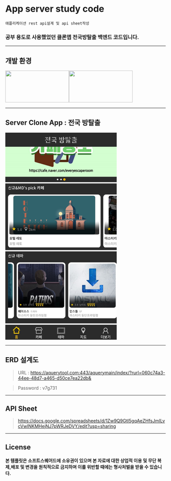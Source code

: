# App server study code 

```
애플리케이션 rest api설계 및 api sheet작성 
```

### 공부 용도로 사용했었던 클론앱 전국방탈출 백엔드 코드입니다.


---
## 개발 환경
<img src="https://miro.medium.com/max/960/0*uXXbbKGKNQUQonbC.png" width="200" height="100"><img src="https://media.vlpt.us/images/leejh3224/post/eeea9dd5-d99a-4b7b-9024-d4866d48ca70/mysql.png" width="200" height="100">

---

## Server Clone App : 전국 방탈출
<img src="img.jpg" height="650px" width="350px">

--- 

## ERD 설계도

>URL : https://aquerytool.com:443/aquerymain/index/?rurl=060c74a3-44ee-48d7-a465-d50ce7ea22db&

>Password : v7g731

---
## API Sheet

>https://docs.google.com/spreadsheets/d/1Zw9Q9GtI5gqAeZHfsJmILvcVwINKMHejNJ7pWRJeDVY/edit?usp=sharing

---
## License
#### 본 템플릿은 소프트스퀘어드에 소유권이 있으며 본 자료에 대한 상업적 이용 및 무단 복제,배포 및 변경을 원칙적으로 금지하며 이를 위반할 때에는 형사처벌을 받을 수 있습니다.

